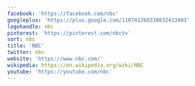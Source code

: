 ```yaml
---
facebook: 'https://facebook.com/nbc'
googleplus: 'https://plus.google.com/110741260330832413403'
logohandle: nbc
pinterest: 'https://pinterest.com/nbctv'
sort: nbc
title: 'NBC'
twitter: nbc
website: 'https://www.nbc.com/'
wikipedia: https://en.wikipedia.org/wiki/NBC
youtube: 'https://youtube.com/nbc'
---
```


